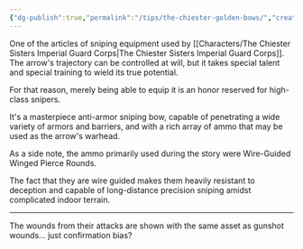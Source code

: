 ```yaml
---
{"dg-publish":true,"permalink":"/tips/the-chiester-golden-bows/","created":"2025-02-27T17:44:12.148+01:00","updated":"2025-03-18T20:03:00.445+01:00"}
---
```


One of the articles of sniping equipment used by [[Characters/The Chiester Sisters Imperial Guard Corps\|The Chiester Sisters Imperial Guard Corps]].
The arrow's trajectory can be controlled at will, but it takes special talent and special training to wield its true potential.

For that reason, merely being able to equip it is an honor reserved for high-class snipers.

It's a masterpiece anti-armor sniping bow, capable of penetrating a wide variety of armors and barriers, and with a rich array of ammo that may be used as the arrow's warhead.

As a side note, the ammo primarily used during the story were Wire-Guided Winged Pierce Rounds.

The fact that they are wire guided makes them heavily resistant to deception and capable of long-distance precision sniping amidst complicated indoor terrain.

-----------

The wounds from their attacks are shown with the same asset as gunshot wounds... just confirmation bias?